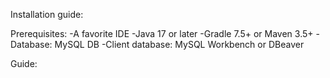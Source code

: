 Installation guide:


Prerequisites:
-A favorite IDE
-Java 17 or later
-Gradle 7.5+ or Maven 3.5+
-Database: MySQL DB
-Client database: MySQL Workbench or DBeaver

Guide:
